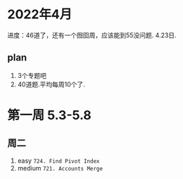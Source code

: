 # 2022年4月

进度：46道了，还有一个囫囵周，应该能到55没问题. 4.23日.

## plan

1. 3个专题吧
2. 40道题.平均每周10个了.

# 第一周 5.3-5.8
## 周二
1. easy `724. Find Pivot Index`
2. medium `721. Accounts Merge`


